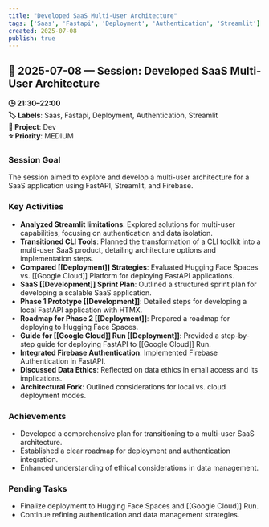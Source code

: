 ```yaml
---
title: "Developed SaaS Multi-User Architecture"
tags: ['Saas', 'Fastapi', 'Deployment', 'Authentication', 'Streamlit']
created: 2025-07-08
publish: true
---
```


## 📅 2025-07-08 — Session: Developed SaaS Multi-User Architecture

**🕒 21:30–22:00**  
**🏷️ Labels**: Saas, Fastapi, Deployment, Authentication, Streamlit  
**📂 Project**: Dev  
**⭐ Priority**: MEDIUM  


### Session Goal
The session aimed to explore and develop a multi-user architecture for a SaaS application using FastAPI, Streamlit, and Firebase.

### Key Activities
- **Analyzed Streamlit limitations**: Explored solutions for multi-user capabilities, focusing on authentication and data isolation.
- **Transitioned CLI Tools**: Planned the transformation of a CLI toolkit into a multi-user SaaS product, detailing architecture options and implementation steps.
- **Compared [[Deployment]] Strategies**: Evaluated Hugging Face Spaces vs. [[Google Cloud]] Platform for deploying FastAPI applications.
- **SaaS [[Development]] Sprint Plan**: Outlined a structured sprint plan for developing a scalable SaaS application.
- **Phase 1 Prototype [[Development]]**: Detailed steps for developing a local FastAPI application with HTMX.
- **Roadmap for Phase 2 [[Deployment]]**: Prepared a roadmap for deploying to Hugging Face Spaces.
- **Guide for [[Google Cloud]] Run [[Deployment]]**: Provided a step-by-step guide for deploying FastAPI to [[Google Cloud]] Run.
- **Integrated Firebase Authentication**: Implemented Firebase Authentication in FastAPI.
- **Discussed Data Ethics**: Reflected on data ethics in email access and its implications.
- **Architectural Fork**: Outlined considerations for local vs. cloud deployment modes.

### Achievements
- Developed a comprehensive plan for transitioning to a multi-user SaaS architecture.
- Established a clear roadmap for deployment and authentication integration.
- Enhanced understanding of ethical considerations in data management.

### Pending Tasks
- Finalize deployment to Hugging Face Spaces and [[Google Cloud]] Run.
- Continue refining authentication and data management strategies.
